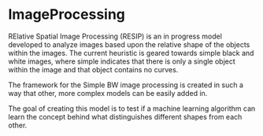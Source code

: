 # ImageProcessing
RElative Spatial Image Processing (RESIP) is an in progress model developed to analyze images based upon the relative shape of the objects within the images. The current heuristic is geared towards simple black and white images, where simple indicates that there is only a single object within the image and that object contains no curves. 

The framework for the Simple BW image processing is created in such a way that other, more complex models can be easily added in. 

The goal of creating this model is to test if a machine learning algorithm can learn the concept behind what distinguishes different shapes from each other. 

